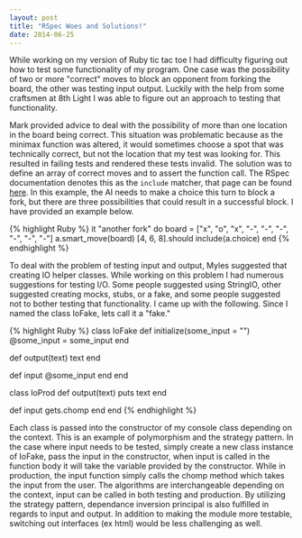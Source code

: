 ```yaml
---
layout: post
title: "RSpec Woes and Solutions!"
date: 2014-06-25
---
```


While working on my version of Ruby tic tac toe I had difficulty figuring out how to test some functionality of my program. One case was the possibility of two or more "correct" moves to block an opponent from forking the board, the other was testing input output. Luckily with the help from some craftsmen at 8th Light I was able to figure out an approach to testing that functionality. 

Mark provided advice to deal with the possibility of more than one location in the board being correct. This situation was problematic because as the minimax function was altered, it would sometimes choose a spot that was technically correct, but not the location that my test was looking for. This resulted in failing tests and rendered these tests invalid. The solution was to define an array of correct moves and to assert the function call. The RSpec documentation denotes this as the `include` matcher, that page can be found [here][shouldinc]. In this example, the AI needs to make a choice this turn to block a fork, but there are three possibilities that could result in a successful block. I have provided an example below. 

{% highlight Ruby %}
  it "another fork" do
    board = ["x", "o", "x",
             "-", "-", "-",
             "-", "-", "-"]
    a.smart_move(board)
    [4, 6, 8].should include(a.choice)
  end 
{% endhighlight %}

To deal with the problem of testing input and output, Myles suggested that creating IO helper classes. While working on this problem I had numerous suggestions for testing I/O. Some people suggested using StringIO, other suggested creating mocks, stubs, or a fake, and some people suggested not to bother testing that functionality. I came up with the following. Since I named the class IoFake, lets call it a "fake."

{% highlight Ruby %}
class IoFake
  def initialize(some_input = "")
    @some_input = some_input
  end

  def output(text)
    text
  end

  def input
    @some_input
  end
end

class IoProd
  def output(text)
    puts text
  end

  def input
    gets.chomp
  end
end
{% endhighlight %}

Each class is passed into the constructor of my console class depending on the context. This is an example of polymorphism and the strategy pattern. In the case where input needs to be tested, simply create a new class instance of IoFake, pass the input in the constructor, when input is called in the function body it will take the variable provided by the constructor. While in production, the input function simply calls the chomp method which takes the input from the user. The algorithms are interchangeable depending on the context, input can be called in both testing and production. By utilizing the strategy pattern, dependance inversion principal is also fulfilled in regards to input and output. In addition to making the module more testable, switching out interfaces (ex html) would be less challenging as well. 

[shouldinc]: https://www.relishapp.com/rspec/rspec-expectations/v/2-0/docs/matchers/include-matcher
